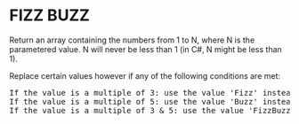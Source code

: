 # FIZZ BUZZ

Return an array containing the numbers from 1 to N, where N is the parametered value. N will never be less than 1 (in C#, N might be less than 1).

Replace certain values however if any of the following conditions are met:
<pre>
If the value is a multiple of 3: use the value 'Fizz' instead
If the value is a multiple of 5: use the value 'Buzz' instead
If the value is a multiple of 3 & 5: use the value 'FizzBuzz' instead
</pre>
